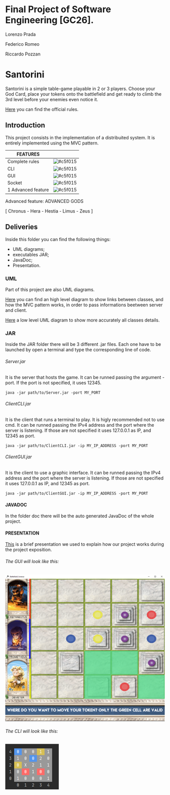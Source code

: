 # Final Project of Software Engineering [GC26].

Lorenzo Prada       

Federico Romeo      

Riccardo Pozzan     


# Santorini
Santorini is a simple table-game playable in 2 or 3 players.
Choose your God Card, place your tokens onto the battlefield and get ready to climb the 3rd level before your enemies even notice it.

[Here](https://github.com/MrPratula/ing-sw-2020-romeo-pozzan-prada/blob/master/deliveries/slide/santorini_rules_en.pdf) you can find the official rules.


## Introduction
This project consists in the implementation of a distribuited system.
It is entirely implemented using the MVC pattern.




FEATURES |  |
--- | --- |
Complete rules | ![#c5f015](https://via.placeholder.com/15/c5f015/000000?text=+) |
CLI | ![#c5f015](https://via.placeholder.com/15/c5f015/000000?text=+) | --- |
GUI | ![#c5f015](https://via.placeholder.com/15/c5f015/000000?text=+) | --- |
Socket | ![#c5f015](https://via.placeholder.com/15/c5f015/000000?text=+) | --- |
1 Advanced feature | ![#c5f015](https://via.placeholder.com/15/c5f015/000000?text=+)  | --- |

Advanced feature: ADVANCED GODS

[ Chronus - Hera - Hestia - Limus - Zeus ]

## Deliveries
Inside this folder you can find the following things:
- UML diagrams;
- executables JAR;
- JavaDoc;
- Presentation.

### UML
Part of this project are also UML diagrams.

[Here](https://github.com/MrPratula/ing-sw-2020-romeo-pozzan-prada/blob/master/deliveries/uml/high_level_mvc_uml.jpg) you can find an high level diagram to show links between classes, and how the MVC pattern works, in order to pass informations beetween server and client.

[Here](https://github.com/MrPratula/ing-sw-2020-romeo-pozzan-prada/blob/master/deliveries/uml/autogenerated_model_uml.png) a low level UML diagram to show more accurately all classes details.

### JAR
Inside the JAR folder there will be 3 different .jar files.
Each one have to be launched by open a terminal and type the corresponding line of code.

###### Server.jar 

It is the server that hosts the game. It can be runned passing the argument -port. If the port is not specified, it uses 12345.

```
java -jar path/to/Server.jar -port MY_PORT
```

###### ClientCLI.jar

It is the client that runs a terminal to play. It is higly recommended not to use cmd. 
It can be runned passing the IPv4 address and the port where the server is listening. If those are not specified it uses 127.0.0.1 as IP, and 12345 as port.

```
java -jar path/to/ClientCLI.jar -ip MY_IP_ADDRESS -port MY_PORT
```

###### ClientGUI.jar 

It is the client to use a graphic interface. 
It can be runned passing the IPv4 address and the port where the server is listening. If those are not specified it uses 127.0.0.1 as IP, and 12345 as port.

```
java -jar path/to/ClientGUI.jar -ip MY_IP_ADDRESS -port MY_PORT
```

#### JAVADOC
In the folder doc there will be the auto generated JavaDoc of the whole project.

#### PRESENTATION
[This](https://github.com/MrPratula/ing-sw-2020-romeo-pozzan-prada/tree/master/deliveries/slide) is a brief presentation we used to explain how our project works during the project exposition.




###### The GUI will look like this:

![alt text](https://github.com/MrPratula/ing-sw-2020-romeo-pozzan-prada/blob/master/src/main/resources/gui.png?raw=true)


###### The CLI will look like this:

![alt text](https://github.com/MrPratula/ing-sw-2020-romeo-pozzan-prada/blob/master/src/main/resources/CLI.png?raw=true)
